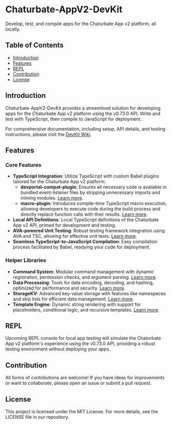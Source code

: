 # Chaturbate-AppV2-DevKit
Develop, test, and compile apps for the Chaturbate App v2 platform, all locally.

## Table of Contents
- [Introduction](#introduction)
- [Features](#features)
- [REPL](#repl)
- [Contribution](#contribution)
- [License](#license)

## Introduction
Chaturbate-AppV2-DevKit provides a streamlined solution for developing apps for the Chaturbate App v2 platform using the v0.73.0 API. Write and test with TypeScript, then compile to JavaScript for deployment.

For comprehensive documentation, including setup, API details, and testing instructions, please visit the [DevKit Wiki](https://github.com/recursivedesire/Chaturbate-AppV2-DevKit/wiki).

## Features
### Core Features
- **TypeScript Integration**: Utilize TypeScript with custom Babel plugins tailored for the Chaturbate App v2 platform:
  - **devportal-compat-plugin**: Ensures all necessary code is available in bundled event-listener files by stripping unnecessary imports and inlining modules. [Learn more](https://github.com/recursivedesire/Chaturbate-AppV2-DevKit/wiki/DevPortal-Compat).
  - **macro-plugin**: Introduces compile-time TypeScript macro execution, allowing developers to execute code during the build process and directly replace function calls with their results. [Learn more](https://github.com/recursivedesire/Chaturbate-AppV2-DevKit/wiki/Macros).
- **Local API Definitions**: Local TypeScript definitions of the Chaturbate App v2 API, primed for development and testing.
- **AVA-powered Unit Testing**: Robust testing framework integration using AVA and TSC, allowing for effective unit tests. [Learn more](https://github.com/recursivedesire/Chaturbate-AppV2-DevKit/wiki/Testing).
- **Seamless TypeScript-to-JavaScript Compilation**: Easy compilation process facilitated by Babel, readying your code for deployment.

### Helper Libraries
- **Command System**: Modular command management with dynamic registration, permission checks, and argument parsing. [Learn more](https://github.com/recursivedesire/Chaturbate-AppV2-DevKit/wiki/Command-System).
- **Data Processing**: Tools for data encoding, decoding, and hashing, optimized for performance and security. [Learn more](https://github.com/recursivedesire/Chaturbate-AppV2-DevKit/wiki/Data-Processing).
- **StorageKV**: Advanced key-value storage with features like namespaces and skip lists for efficient data management. [Learn more](https://github.com/recursivedesire/Chaturbate-AppV2-DevKit/wiki/StorageKV).
- **Template Engine**: Dynamic string rendering with support for placeholders, conditional logic, and recursive templates. [Learn more](https://github.com/recursivedesire/Chaturbate-AppV2-DevKit/wiki/Template-Engine).

## REPL
Upcoming REPL console for local app testing will simulate the Chaturbate App v2 platform's experience using the v0.73.0 API, providing a robust testing environment without deploying your apps.

## Contribution
All forms of contributions are welcome! If you have ideas for improvements or want to collaborate, please open an issue or submit a pull request.

## License
This project is licensed under the MIT License. For more details, see the LICENSE file in our repository.


